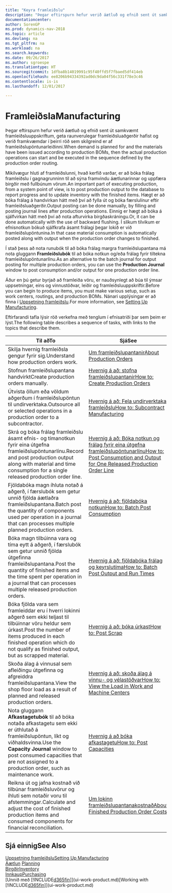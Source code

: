 ```yaml
---
title: "Keyra framleiðslu"
description: "Þegar eftirspurn hefur verið áætluð og efnið sent út samkvæmt framleiðsluuppskriftum, geta raunverulegar framleiðsluaðgerðir hafist og verið framkvæmdar í þeirri röð sem skilgreind er af framleiðslupöntunarleiðinni."
documentationcenter: 
author: SorenGP
ms.prod: dynamics-nav-2018
ms.topic: article
ms.devlang: na
ms.tgt_pltfrm: na
ms.workload: na
ms.search.keywords: 
ms.date: 09/26/2017
ms.author: sgroespe
ms.translationtype: HT
ms.sourcegitcommit: 1dfba8b14019991c95f40ffd5f7fbaed5df414eb
ms.openlocfilehash: ee8206b94334392ad0dc9da04f56c331f78e3c46
ms.contentlocale: is-is
ms.lasthandoff: 12/01/2017

---
```

# <a name="manufacturing"></a><span data-ttu-id="dcbb6-103">Framleiðsla</span><span class="sxs-lookup"><span data-stu-id="dcbb6-103">Manufacturing</span></span>
<span data-ttu-id="dcbb6-104">Þegar eftirspurn hefur verið áætluð og efnið sent út samkvæmt framleiðsluuppskriftum, geta raunverulegar framleiðsluaðgerðir hafist og verið framkvæmdar í þeirri röð sem skilgreind er af framleiðslupöntunarleiðinni.</span><span class="sxs-lookup"><span data-stu-id="dcbb6-104">When demand is planned for and the materials have been issued according to production BOMs, then the actual production operations can start and be executed in the sequence defined by the production order routing.</span></span>  

<span data-ttu-id="dcbb6-105">Mikilvægur hluti af framleiðslunni, hvað kerfið varðar, er að bóka frálag framleiðslu í gagnagrunninn til að sýna framvindu áætlunarinnar og uppfæra birgðir með fullbúnum vörum.</span><span class="sxs-lookup"><span data-stu-id="dcbb6-105">An important part of executing production, from a system point of view, is to post production output to the database to report progress and to update inventory with the finished items.</span></span> <span data-ttu-id="dcbb6-106">Hægt er að bóka frálag á handvirkan hátt með því að fylla út og bóka færslulínur eftir framleiðsluaðgerðir.</span><span class="sxs-lookup"><span data-stu-id="dcbb6-106">Output posting can be done manually, by filling and posting journal lines after production operations.</span></span> <span data-ttu-id="dcbb6-107">Einnig er hægt að bóka á sjálfvirkan hátt með því að nota afturvirka birgðaskráningu.</span><span class="sxs-lookup"><span data-stu-id="dcbb6-107">Or, it can be done automatically with the use of backward flushing.</span></span> <span data-ttu-id="dcbb6-108">Í slíkum tilvikum er efnisnotkun bókuð sjálfkrafa ásamt frálagi þegar lokið er við framleiðslupöntunina.</span><span class="sxs-lookup"><span data-stu-id="dcbb6-108">In that case material consumption is automatically posted along with output when the production order changes to finished.</span></span>  

<span data-ttu-id="dcbb6-109">Í stað þess að nota runubók til að bóka frálag margra framleiðslupantana má nota gluggann **Framleiðslubók** til að bóka notkun og/eða frálag fyrir tiltekna framleiðslupöntunarlínu.</span><span class="sxs-lookup"><span data-stu-id="dcbb6-109">As an alternative to the batch journal for output posting for multiple production orders, you can use the **Production Journal** window to post consumption and/or output for one production order line.</span></span>

<span data-ttu-id="dcbb6-110">Áður en þú getur byrjað að framleiða vöru, er nauðsynlegt að búa til ýmsar uppsetningar, eins og vinnustöðvar, leiðir og framleiðsluuppskriftir.</span><span class="sxs-lookup"><span data-stu-id="dcbb6-110">Before you can begin to produce items, you must make various setup, such as work centers, routings, and production BOMs.</span></span> <span data-ttu-id="dcbb6-111">Nánari upplýsingar er að finna í [Uppsetning framleiðslu](production-configure-production-processes.md).</span><span class="sxs-lookup"><span data-stu-id="dcbb6-111">For more information, see [Setting Up Manufacturing](production-configure-production-processes.md).</span></span>

<span data-ttu-id="dcbb6-112">Eftirfarandi tafla lýsir röð verkefna með tenglum í efnisatriði þar sem þeim er lýst.</span><span class="sxs-lookup"><span data-stu-id="dcbb6-112">The following table describes a sequence of tasks, with links to the topics that describe them.</span></span>   

|<span data-ttu-id="dcbb6-113">**Til að**</span><span class="sxs-lookup"><span data-stu-id="dcbb6-113">**To**</span></span>|<span data-ttu-id="dcbb6-114">**Sjá**</span><span class="sxs-lookup"><span data-stu-id="dcbb6-114">**See**</span></span>|  
|------------|-------------|  
|<span data-ttu-id="dcbb6-115">Skilja hvernig framleiðsla gengur fyrir sig.</span><span class="sxs-lookup"><span data-stu-id="dcbb6-115">Understand how production orders work.</span></span>|[<span data-ttu-id="dcbb6-116">Um framleiðslupantanir</span><span class="sxs-lookup"><span data-stu-id="dcbb6-116">About Production Orders</span></span>](production-about-production-orders.md)|
|<span data-ttu-id="dcbb6-117">Stofnun framleiðslupantana handvirkt</span><span class="sxs-lookup"><span data-stu-id="dcbb6-117">Create production orders manually.</span></span>|[<span data-ttu-id="dcbb6-118">Hvernig á að: stofna framleiðslupantanir</span><span class="sxs-lookup"><span data-stu-id="dcbb6-118">How to: Create Production Orders</span></span>](production-how-to-create-production-orders.md)|
|<span data-ttu-id="dcbb6-119">Útvista öllum eða völdum aðgerðum í framleiðslupöntun til undirverktaka.</span><span class="sxs-lookup"><span data-stu-id="dcbb6-119">Outsource all or selected operations in a production order to a subcontractor.</span></span>|[<span data-ttu-id="dcbb6-120">Hvernig á að: Fela undirverktaka framleiðslu</span><span class="sxs-lookup"><span data-stu-id="dcbb6-120">How to: Subcontract Manufacturing</span></span>](production-how-to-subcontract-manufacturing.md)|
|<span data-ttu-id="dcbb6-121">Skrá og bóka frálag framleiðslu ásamt efnis- og tímanotkun fyrir eina útgefna framleiðslupöntunarlínu.</span><span class="sxs-lookup"><span data-stu-id="dcbb6-121">Record and post production output along with material and time consumption for a single released production order line.</span></span>|[<span data-ttu-id="dcbb6-122">Hvernig á að: Bóka notkun og frálag fyrir eina útgefna framleiðslupöntunarlínu</span><span class="sxs-lookup"><span data-stu-id="dcbb6-122">How to: Post Consumption and Output for One Released Production Order Line</span></span>](production-how-to-register-consumption-and-output.md)|  
|<span data-ttu-id="dcbb6-123">Fjöldabóka magn íhluta notað á aðgerð, í færslubók sem getur unnið fjölda áætlaðra framleiðslupantana.</span><span class="sxs-lookup"><span data-stu-id="dcbb6-123">Batch post the quantity of components used per operation in a journal that can processes multiple planned production orders.</span></span>|[<span data-ttu-id="dcbb6-124">Hvernig á að: fjöldabóka notkun</span><span class="sxs-lookup"><span data-stu-id="dcbb6-124">How to: Batch Post Consumption</span></span>](production-how-to-post-consumption.md)|
|<span data-ttu-id="dcbb6-125">Bóka magn tilbúinna vara og tíma eytt á aðgerð, í færslubók sem getur unnið fjölda útgefinna framleiðslupantana.</span><span class="sxs-lookup"><span data-stu-id="dcbb6-125">Post the quantity of finished items and the time spent per operation in a journal that can processes multiple released production orders.</span></span>|[<span data-ttu-id="dcbb6-126">Hvernig á að: fjöldabóka frálag og keyrslutíma</span><span class="sxs-lookup"><span data-stu-id="dcbb6-126">How to: Batch Post Output and Run Times</span></span>](production-how-to-post-output-quantity.md)|  
|<span data-ttu-id="dcbb6-127">Bóka fjölda vara sem framleiddar eru í hverri lokinni aðgerð sem ekki teljast til tilbúinnar vöru heldur sem úrkast.</span><span class="sxs-lookup"><span data-stu-id="dcbb6-127">Post the number of items produced in each finished operation which do not qualify as finished output, but as scrapped material.</span></span>|[<span data-ttu-id="dcbb6-128">Hvernig á að: bóka úrkast</span><span class="sxs-lookup"><span data-stu-id="dcbb6-128">How to: Post Scrap</span></span>](production-how-to-post-scrap.md)|
|<span data-ttu-id="dcbb6-129">Skoða álag á vinnusal sem afleiðingu útgefinna og afgreiddra framleiðslupantana.</span><span class="sxs-lookup"><span data-stu-id="dcbb6-129">View the shop floor load as a result of planned and released production orders.</span></span>|[<span data-ttu-id="dcbb6-130">Hvernig á að: skoða álag á vinnu- og vélastöðvar</span><span class="sxs-lookup"><span data-stu-id="dcbb6-130">How to: View the Load in Work and Machine Centers</span></span>](production-how-to-view-the-load-on-work-centers.md)|      
|<span data-ttu-id="dcbb6-131">Nota gluggann **Afkastagetubók** til að bóka notaða afkastagetu sem ekki er úthlutað á framleiðslupöntun, líkt og viðhaldsvinna.</span><span class="sxs-lookup"><span data-stu-id="dcbb6-131">Use the **Capacity Journal** window to post consumed capacities that are not assigned to a production order, such as maintenance work.</span></span>|[<span data-ttu-id="dcbb6-132">Hvernig á að bóka afkastagetu</span><span class="sxs-lookup"><span data-stu-id="dcbb6-132">How to: Post Capacities</span></span>](production-how-to-post-capacities.md)|  
|<span data-ttu-id="dcbb6-133">Reikna út og jafna kostnað við tilbúnar framleiðsluvörur og íhluti sem notaðir voru til afstemmingar.</span><span class="sxs-lookup"><span data-stu-id="dcbb6-133">Calculate and adjust the cost of finished production items and consumed components for financial reconciliation.</span></span>|[<span data-ttu-id="dcbb6-134">Um lokinn framleiðslupantanakostnað</span><span class="sxs-lookup"><span data-stu-id="dcbb6-134">About Finished Production Order Costs</span></span>](finance-about-finished-production-order-costs.md)|  

## <a name="see-also"></a><span data-ttu-id="dcbb6-135">Sjá einnig</span><span class="sxs-lookup"><span data-stu-id="dcbb6-135">See Also</span></span>  
[<span data-ttu-id="dcbb6-136">Uppsetning framleiðslu</span><span class="sxs-lookup"><span data-stu-id="dcbb6-136">Setting Up Manufacturing</span></span>](production-configure-production-processes.md)  
<span data-ttu-id="dcbb6-137">[Áætlun](production-planning.md)    </span><span class="sxs-lookup"><span data-stu-id="dcbb6-137">[Planning](production-planning.md)    </span></span>  
[<span data-ttu-id="dcbb6-138">Birgðir</span><span class="sxs-lookup"><span data-stu-id="dcbb6-138">Inventory</span></span>](inventory-manage-inventory.md)  
[<span data-ttu-id="dcbb6-139">Innkaup</span><span class="sxs-lookup"><span data-stu-id="dcbb6-139">Purchasing</span></span>](purchasing-manage-purchasing.md)  
<span data-ttu-id="dcbb6-140">[Unnið með [!INCLUDE[d365fin](includes/d365fin_md.md)]](ui-work-product.md)</span><span class="sxs-lookup"><span data-stu-id="dcbb6-140">[Working with [!INCLUDE[d365fin](includes/d365fin_md.md)]](ui-work-product.md)</span></span>


